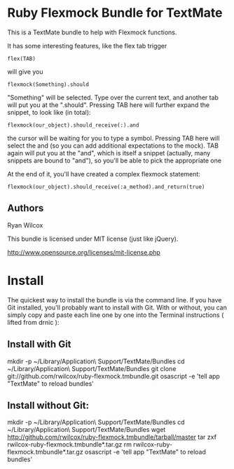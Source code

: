 Ruby Flexmock Bundle for TextMate
=================================

This is a TextMate bundle to help with Flexmock functions.

It has some interesting features, like the flex tab trigger

    flex(TAB)

will give you

    flexmock(Something).should

"Something" will be selected. Type over the current text, and another tab
will put you at the ".should". Pressing TAB here will further expand the snippet,
to look like (in total):

    flexmock(our_object).should_receive(:).and

the cursor will be waiting for you to type a symbol. Pressing TAB here will select
the and (so you can add additional expectations to the mock). TAB again will put you
at the "and", which is itself a snippet (actually, many snippets are bound to "and"),
so you'll be able to pick the appropriate one


At the end of it, you'll have created a complex flexmock statement:


    flexmock(our_object).should_receive(:a_method).and_return(true)


Authors
------------------

Ryan Wilcox

This bundle is licensed under MIT license (just like jQuery).

http://www.opensource.org/licenses/mit-license.php

Install
=======================

The quickest way to install the bundle is via the command line. 
If you have Git installed, you'll probably want to install with Git.
With or without, you can simply copy and paste each line one by one into the 
Terminal instructions ( lifted from drnic ):

Install with Git
------------------------

mkdir -p ~/Library/Application\ Support/TextMate/Bundles
cd ~/Library/Application\ Support/TextMate/Bundles
git clone git://github.com/rwilcox/ruby-flexmock.tmbundle.git
osascript -e 'tell app "TextMate" to reload bundles'


Install without Git:
--------------------------
mkdir -p ~/Library/Application\ Support/TextMate/Bundles
cd ~/Library/Application\ Support/TextMate/Bundles
wget http://github.com/rwilcox/ruby-flexmock.tmbundle/tarball/master
tar zxf rwilcox-ruby-flexmock.tmbundle*.tar.gz
rm rwilcox-ruby-flexmock.tmbundle*.tar.gz
osascript -e 'tell app "TextMate" to reload bundles'

